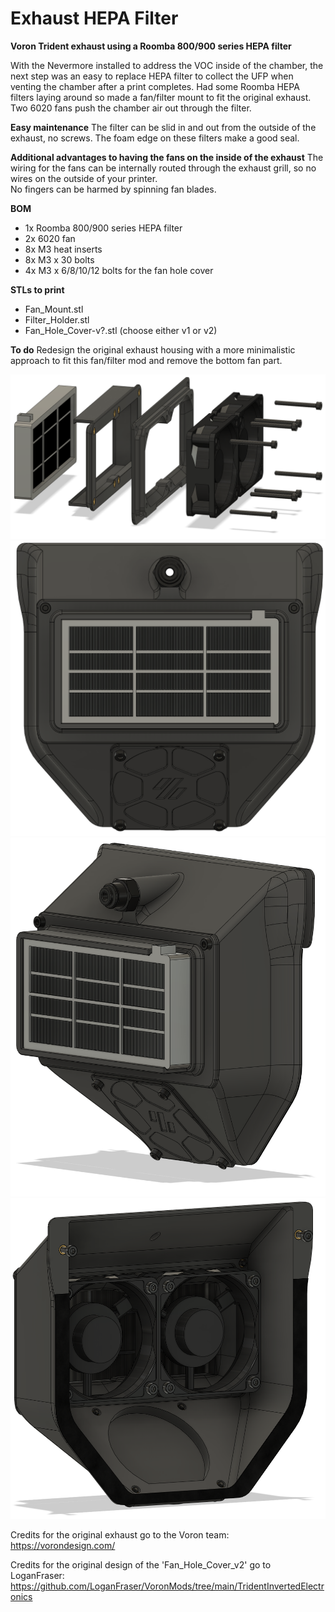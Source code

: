 # Exhaust HEPA Filter

**Voron Trident exhaust using a Roomba 800/900 series HEPA filter**

With the Nevermore installed to address the VOC inside of the chamber, the next step was an easy to replace HEPA filter to collect the UFP when venting the chamber after a print completes. Had some Roomba HEPA filters laying around so made a fan/filter mount to fit the original exhaust. Two 6020 fans push the chamber air out through the filter.

**Easy maintenance**
The filter can be slid in and out from the outside of the exhaust, no screws. The foam edge on these filters make a good seal.

**Additional advantages to having the fans on the inside of the exhaust**
The wiring for the fans can be internally routed through the exhaust grill, so no wires on the outside of your printer.  
No fingers can be harmed by spinning fan blades.

**BOM**
- 1x Roomba 800/900 series HEPA filter
- 2x 6020 fan
- 8x M3 heat inserts
- 8x M3 x 30 bolts
- 4x M3 x 6/8/10/12 bolts for the fan hole cover

**STLs to print**
- Fan_Mount.stl
- Filter_Holder.stl
- Fan_Hole_Cover-v?.stl (choose either v1 or v2)

**To do**
Redesign the original exhaust housing with a more minimalistic approach to fit this fan/filter mod and remove the bottom fan part.

![](./images/Exhaust_HEPA_Filter_4.PNG)
![](./images/Exhaust_HEPA_Filter_1.PNG)
![](./images/Exhaust_HEPA_Filter_2.PNG)
![](./images/Exhaust_HEPA_Filter_3.PNG)

Credits for the original exhaust go to the Voron team: https://vorondesign.com/  
  
Credits for the original design of the 'Fan_Hole_Cover_v2' go to LoganFraser: https://github.com/LoganFraser/VoronMods/tree/main/TridentInvertedElectronics
